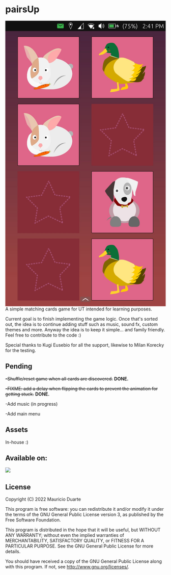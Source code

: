 # pairsUp

<img align="right" src="images/showcase.jpg" alt="Showcase">

A simple matching cards game for UT intended for learning purposes.  

Current goal is to finish implementing the game logic. Once that's sorted out, the idea is to continue adding stuff such as music, sound fx, custom themes and more. Anyway the idea is to keep it simple... and family friendly. Feel free to contribute to the code :)

Special thanks to Kugi Eusebio for all the support, likewise to Milan Korecky for the testing.

## Pending 

~~-Shuffle/reset game when all cards are discovered.~~ **DONE.**

~~-FIXME: add a delay when flipping the cards to prevent the animation for getting stuck.~~ **DONE.**

-Add music (in progress)

-Add main menu
## Assets

In-house :)

## Available on: 

<img src="https://open-store.io/badges/en_US.svg"> 

## License

Copyright (C) 2022  Mauricio Duarte

This program is free software: you can redistribute it and/or modify it under the terms of the GNU General Public License version 3, as published
by the Free Software Foundation.

This program is distributed in the hope that it will be useful, but WITHOUT ANY WARRANTY; without even the implied warranties of MERCHANTABILITY, SATISFACTORY QUALITY, or FITNESS FOR A PARTICULAR PURPOSE.  See the GNU General Public License for more details.

You should have received a copy of the GNU General Public License along with this program.  If not, see <http://www.gnu.org/licenses/>.
